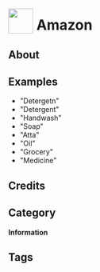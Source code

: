 # <img src="https://raw.githack.com/FortAwesome/Font-Awesome/master/svgs/solid/wallet.svg" card_color="#FFAF33" width="50" height="50" style="vertical-align:bottom"/> Amazon


## About


## Examples
* "Detergetn"
* "Detergent"
* "Handwash"
* "Soap"
* "Atta"
* "Oil"
* "Grocery"
* "Medicine"

## Credits


## Category
**Information**

## Tags

